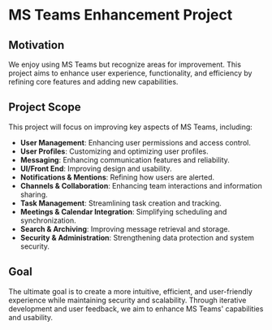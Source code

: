 # MS Teams Enhancement Project

## Motivation

We enjoy using MS Teams but recognize areas for improvement. This project aims to enhance user experience, functionality, and efficiency by refining core features and adding new capabilities.

## Project Scope

This project will focus on improving key aspects of MS Teams, including:

- **User Management**: Enhancing user permissions and access control.
- **User Profiles**: Customizing and optimizing user profiles.
- **Messaging**: Enhancing communication features and reliability.
- **UI/Front End**: Improving design and usability.
- **Notifications & Mentions**: Refining how users are alerted.
- **Channels & Collaboration**: Enhancing team interactions and information sharing.
- **Task Management**: Streamlining task creation and tracking.
- **Meetings & Calendar Integration**: Simplifying scheduling and synchronization.
- **Search & Archiving**: Improving message retrieval and storage.
- **Security & Administration**: Strengthening data protection and system security.

## Goal

The ultimate goal is to create a more intuitive, efficient, and user-friendly experience while maintaining security and scalability. Through iterative development and user feedback, we aim to enhance MS Teams' capabilities and usability.
